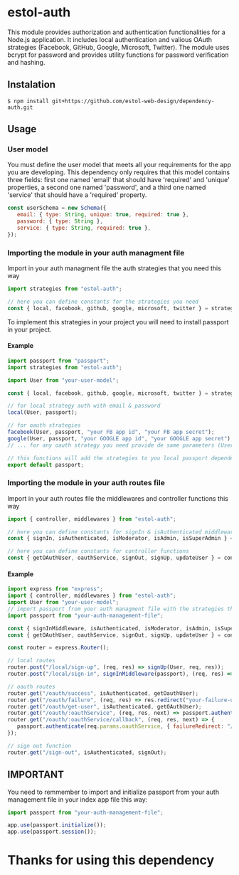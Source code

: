 # estol-auth

This module provides authorization and authentication functionalities for a Node.js application. It includes local authentication and valious OAuth strategies (Facebook, GitHub, Google, Microsoft, Twitter). The module uses bcrypt for password and provides utility functions for password verification and hashing.

## Instalation

```
$ npm install git+https://github.com/estol-web-design/dependency-auth.git
```

## Usage

### User model

You must define the user model that meets all your requirements for the app you are developing. This dependency only requires that this model contains three fields: first one named 'email' that should have 'required' and 'unique' properties, a second one named 'password', and a third one named 'service' that should have a 'required' property.

```javascript
const userSchema = new Schema({
   email: { type: String, unique: true, required: true },
   password: { type: String },
   service: { type: String, required: true },
});
```

### Importing the module in your auth managment file

Import in your auth managment file the auth strategies that you need this way

```javascript
import strategies from "estol-auth";

// here you can define constants for the strategies you need
const { local, facebook, github, google, microsoft, twitter } = strategies;
```

To implement this strategies in your project you will need to install passport in your project.

#### Example

```javascript
import passport from "passport";
import strategies from "estol-auth";

import User from "your-user-model";

const { local, facebook, github, google, microsoft, twitter } = strategies;

// for local strategy auth with email & password
local(User, passport);

// for oauth strategies
facebook(User, passport, "your FB app id", "your FB app secret");
google(User, passport, "your GOOGLE app id", "your GOOGLE app secret");
// ... for any oauth strategy you need provide de same parameters (User model, passport, and oAuth service credentials)

// this functions will add the strategies to you local passport dependency and you need to export it after selecting your strategies
export default passport;
```

### Importing the module in your auth routes file

Import in your auth routes file the middlewares and controller functions this way

```javascript
import { controller, middlewares } from "estol-auth";

// here you can define constants for signIn & isAuthenticated middleware, and the user role's middlewares that you need
const { signIn, isAuthenticated, isModerator, isAdmin, isSuperAdmin } = middlewares;

// here you can define constants for controller functions
const { getOAuthUser, oauthService, signOut, signUp, updateUser } = controller;
```

#### Example

```javascript
import express from "express";
import { controller, middlewares } from "estol-auth";
import User from "your-user-model";
// import passport from your auth managment file with the strategies that you will be implementing in your app
import passport from "your-auth-management-file";

const { signInMiddleware, isAuthenticated, isModerator, isAdmin, isSuperAdmin } = middlewares;
const { getOAuthUser, oauthService, signOut, signUp, updateUser } = controller;

const router = express.Router();

// local routes
router.post("/local/sign-up", (req, res) => signUp(User, req, res));
router.post("/local/sign-in", signInMiddleware(passport), (req, res) => signIn(req, res));

// oauth routes
router.get("/oauth/success", isAuthenticated, getOauthUser);
router.get("/oauth/failure", (req, res) => res.redirect("your-failure-url"));
router.get("/oauth/get-user", isAuthenticated, getOAuthUser);
router.get("/oauth/:oauthService", (req, res, next) => passport.authenticate(req.params.oauthService)(req, res, next));
router.get("/oauth/:oauthService/callback", (req, res, next) => {
   passport.authenticate(req.params.oauthService, { failureRedirect: "/oauth/failure", successRedirect: "/oauth/success" });
});

// sign out function
router.get("/sign-out", isAuthenticated, signOut);
```

## IMPORTANT

You need to remmember to import and initialize passport from your auth management file in your index app file this way:

```javascript
import passport from "your-auth-management-file";

app.use(passport.initialize());
app.use(passport.session());
```

# Thanks for using this dependency
